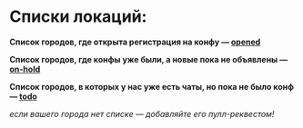 # Списки локаций:

**Список городов, где открыта регистрация на конфу — [opened](opened.md)**

**Список городов, где конфы уже были, а новые пока не объявлены — [on-hold](on-hold.md)**

**Список городов, в которых у нас уже есть чаты, но пока не было конф — [todo](todo.md)**

*если вашего города нет списке — добавляйте его пулл-реквестом!*
